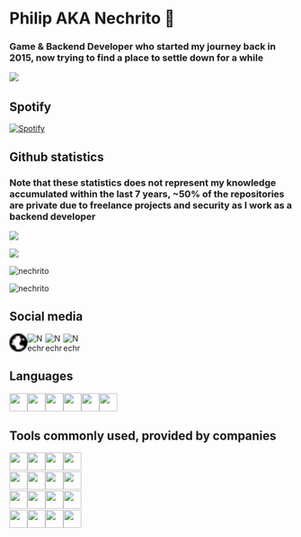<h1 align="left">Philip AKA Nechrito 🎉</h1> 
<h3 align="left">Game & Backend Developer who started my journey back in 2015, now trying to find a place to settle down for a while</h3>

<img src="https://visitor-badge.glitch.me/badge?page_id=nechrito.visitor-badge" />

## Spotify 
[![Spotify](https://novatorem-q5fwa8b04-nechrito.vercel.app/api/spotify)](https://open.spotify.com/user/1115001981)

## Github statistics
<h3 align="left">
Note that these statistics does not represent my knowledge accumulated within the last 7 years,
~50% of the repositories are private due to freelance projects and security as I work as a backend developer
</h3>


<!-- dark, radical, merko, gruvbox, tokyonight, onedark, cobalt, synthwave, highcontrast, dracula -->
<!-- &hide=stars,commits,prs,issues,contribs -->

<p align="left">
    <img align=top height=205 src="https://github-readme-stats-nechrito.vercel.app/api?username=Nechrito&count_private=true&theme=dracula&show_icons=true&include_all_commits=true" />
</p>

<p align="left">
    <img align=top src="https://github-readme-stats-nechrito.vercel.app/api/top-langs?username=Nechrito&count_private=true&theme=dracula&include_all_commits=true&layout=compact" />
</p>

<p align="left">
    <img align="top" src="https://github-readme-streak-stats.herokuapp.com/?user=nechrito&theme=dracula" alt="nechrito" />
</p>

<p align="left">
    <img align="top" src="https://github-profile-trophy.vercel.app/?username=nechrito&theme=dracula" alt="nechrito" />
</p>


## Social media

[<img height="32" width="32" align="left" alt="nechrito.org" src="https://raw.githubusercontent.com/iconic/open-iconic/master/svg/globe.svg" />][website]
[<img height="32" width="32" align="left" alt="Nechrito | Twitter" src="https://cdn.jsdelivr.net/npm/simple-icons@v3/icons/twitter.svg" />][twitter]
[<img height="32" width="32" align="left" alt="Nechrito | LinkedIn" src="https://cdn.jsdelivr.net/npm/simple-icons@v3/icons/linkedin.svg" />][linkedin]
[<img height="32" width="32" align="left" alt="Nechrito | Instagram" src="https://cdn.jsdelivr.net/npm/simple-icons@v3/icons/instagram.svg" />][instagram]

<br />
<br />

## Languages

<img align="left" height="32" width="32" src="https://unpkg.com/simple-icons@v5/icons/csharp.svg" />
<img align="left" height="32" width="32" src="https://unpkg.com/simple-icons@v5/icons/cplusplus.svg" />
<img align="left" height="32" width="32" src="https://unpkg.com/simple-icons@v5/icons/python.svg" />
<img align="left" height="32" width="32" src="https://unpkg.com/simple-icons@v5/icons/lua.svg" />
<img align="left" height="32" width="32" src="https://unpkg.com/simple-icons@v5/icons/java.svg" />
<img align="left" height="32" width="32" src="https://unpkg.com/simple-icons@v5/icons/swift.svg" />

<br />
<br />

## Tools commonly used, provided by companies

<img align="left" height="32" width="32" src="https://unpkg.com/simple-icons@v5/icons/github.svg" />
<img align="left" height="32" width="32" src="https://unpkg.com/simple-icons@v5/icons/git.svg" />
<img align="left" height="32" width="32" src="https://unpkg.com/simple-icons@v5/icons/cmake.svg" />
<img align="left" height="32" width="32" src="https://unpkg.com/simple-icons@v5/icons/dotnet.svg" />

<br />
<br />

<img align="left" height="32" width="32" src="https://unpkg.com/simple-icons@v5/icons/azuredevops.svg" />
<img align="left" height="32" width="32" src="https://unpkg.com/simple-icons@v5/icons/azurepipelines.svg" />
<img align="left" height="32" width="32" src="https://unpkg.com/simple-icons@v5/icons/microsoftazure.svg" />
<img align="left" height="32" width="32" src="https://unpkg.com/simple-icons@v5/icons/npm.svg" />

<br />
<br />

<img align="left" height="32" width="32" src="https://unpkg.com/simple-icons@v5/icons/unity.svg" />
<img align="left" height="32" width="32" src="https://unpkg.com/simple-icons@v5/icons/unrealengine.svg" />
<img align="left" height="32" width="32" src="https://unpkg.com/simple-icons@v5/icons/mysql.svg" />
<img align="left" height="32" width="32" src="https://unpkg.com/simple-icons@v5/icons/opengl.svg" />

<br />
<br />

<img align="left" height="32" width="32" src="https://unpkg.com/simple-icons@v5/icons/vulkan.svg" />
<img align="left" height="32" width="32" src="https://unpkg.com/simple-icons@v5/icons/ios.svg" />
<img align="left" height="32" width="32" src="https://unpkg.com/simple-icons@v5/icons/androidstudio.svg" />
<img align="left" height="32" width="32" src="https://unpkg.com/simple-icons@v5/icons/oculus.svg" />

[website]: http://nechrito.org/
[twitter]: https://twitter.com/N3chrito
[instagram]: https://instagram.com/Hobbygroggare
[linkedin]: https://www.linkedin.com/in/philip-lindh-599707199/